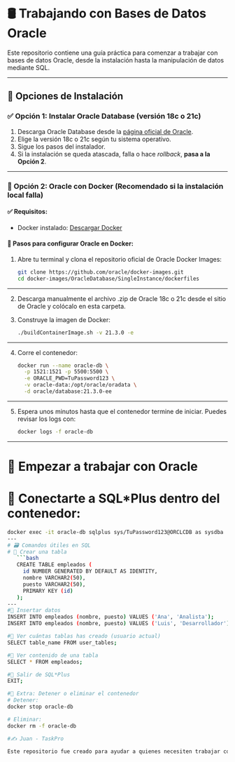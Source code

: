 # 🛢️ Trabajando con Bases de Datos Oracle

Este repositorio contiene una guía práctica para comenzar a trabajar con bases de datos Oracle, desde la instalación hasta la manipulación de datos mediante SQL.

---

## 🧩 Opciones de Instalación

### ✅ Opción 1: Instalar Oracle Database (versión 18c o 21c)

1. Descarga Oracle Database desde la [página oficial de Oracle](https://www.oracle.com/database/technologies/).
2. Elige la versión 18c o 21c según tu sistema operativo.
3. Sigue los pasos del instalador.
4. Si la instalación se queda atascada, falla o hace *rollback*, **pasa a la Opción 2**.

---

### 🐳 Opción 2: Oracle con Docker (Recomendado si la instalación local falla)

#### ✅ Requisitos:
- Docker instalado: [Descargar Docker](https://www.docker.com/products/docker-desktop/)

#### 🧱 Pasos para configurar Oracle en Docker:

1. Abre tu terminal y clona el repositorio oficial de Oracle Docker Images:

   ```bash
   git clone https://github.com/oracle/docker-images.git
   cd docker-images/OracleDatabase/SingleInstance/dockerfiles
---

2. Descarga manualmente el archivo .zip de Oracle 18c o 21c desde el sitio de Oracle y colócalo en esta carpeta.

3. Construye la imagen de Docker:

   ```bash
   ./buildContainerImage.sh -v 21.3.0 -e
---

4. Corre el contenedor:

   ```bash
   docker run --name oracle-db \
     -p 1521:1521 -p 5500:5500 \
     -e ORACLE_PWD=TuPassword123 \
     -v oracle-data:/opt/oracle/oradata \
     -d oracle/database:21.3.0-ee
---

5. Espera unos minutos hasta que el contenedor termine de iniciar. Puedes revisar los logs con:

   ```bash
   docker logs -f oracle-db
---

# 🧪 Empezar a trabajar con Oracle
# 🔗 Conectarte a SQL*Plus dentro del contenedor:
```bash
docker exec -it oracle-db sqlplus sys/TuPassword123@ORCLCDB as sysdba
---
# 🗃️ Comandos útiles en SQL
# 📌 Crear una tabla
   ```bash
   CREATE TABLE empleados (
     id NUMBER GENERATED BY DEFAULT AS IDENTITY,
     nombre VARCHAR2(50),
     puesto VARCHAR2(50),
     PRIMARY KEY (id)
   );
---
#📌 Insertar datos
INSERT INTO empleados (nombre, puesto) VALUES ('Ana', 'Analista');
INSERT INTO empleados (nombre, puesto) VALUES ('Luis', 'Desarrollador');

#📌 Ver cuántas tablas has creado (usuario actual)
SELECT table_name FROM user_tables;

#📌 Ver contenido de una tabla
SELECT * FROM empleados;

#🚪 Salir de SQL*Plus
EXIT;

#🧼 Extra: Detener o eliminar el contenedor
# Detener:
docker stop oracle-db

# Eliminar:
docker rm -f oracle-db

#✍️ Juan - TaskPro

Este repositorio fue creado para ayudar a quienes necesiten trabajar con bases de datos Oracle de forma local o mediante contenedores.
